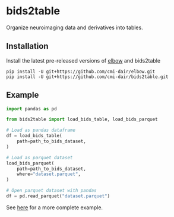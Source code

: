 # bids2table

Organize neuroimaging data and derivatives into tables.

## Installation

Install the latest pre-released versions of [elbow](https://github.com/cmi-dair/elbow) and bids2table

```
pip install -U git+https://github.com/cmi-dair/elbow.git
pip install -U git+https://github.com/cmi-dair/bids2table.git
```

## Example

```python
import pandas as pd

from bids2table import load_bids_table, load_bids_parquet

# Load as pandas dataframe
df = load_bids_table(
    path=path_to_bids_dataset,
)

# Load as parquet dataset
load_bids_parquet(
    path=path_to_bids_dataset,
    where="dataset.parquet",
)

# Open parquet dataset with pandas
df = pd.read_parquet("dataset.parquet")
```

See [here](example/) for a more complete example.

